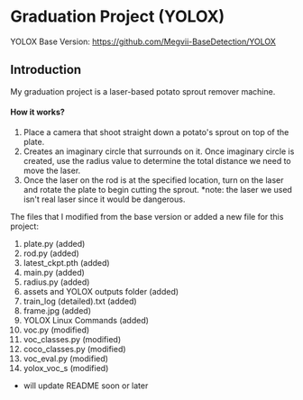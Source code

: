 # Graduation Project (YOLOX)
YOLOX Base Version: https://github.com/Megvii-BaseDetection/YOLOX

## Introduction
My graduation project is a laser-based potato sprout remover machine.
#### How it works?
1. Place a camera that shoot straight down a potato's sprout on top of the plate. 
2. Creates an imaginary circle that surrounds on it. Once imaginary circle is created, use the radius value to determine the total distance we need to move the laser. 
3. Once the laser on the rod is at the specified location, turn on the laser and rotate the plate to begin cutting the sprout.
*note: the laser we used isn't real laser since it would be dangerous.  

The files that I modified from the base version or added a new file for this project:
1. plate.py (added)
2. rod.py (added)
3. latest_ckpt.pth (added)
4. main.py (added)
5. radius.py (added)
6. assets and YOLOX outputs folder (added)
8. train_log (detailed).txt (added)
9. frame.jpg (added)
10. YOLOX Linux Commands (added)
11. voc.py (modified)
12. voc_classes.py (modified)
13. coco_classes.py (modified)
14. voc_eval.py (modified)
15. yolox_voc_s (modified)

* will update README soon or later

